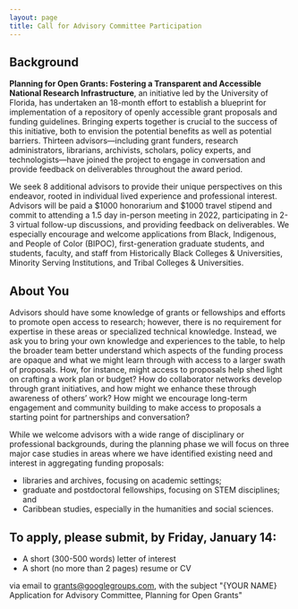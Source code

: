 ```yaml
---
layout: page
title: Call for Advisory Committee Participation
---
```


## Background

**Planning for Open Grants: Fostering a Transparent and Accessible National Research Infrastructure**, an initiative led by the University of Florida, has undertaken an 18-month effort to establish a blueprint for implementation of a repository of openly accessible grant proposals and funding guidelines. Bringing experts together is crucial to the success of this initiative, both to envision the potential benefits as well as potential barriers. Thirteen advisors—including grant funders, research administrators, librarians, archivists, scholars, policy experts, and technologists—have joined the project to engage in conversation and provide feedback on deliverables throughout the award period.

We seek 8 additional advisors to provide their unique perspectives on this endeavor, rooted in individual lived experience and professional interest. Advisors will be paid a $1000 honorarium and $1000 travel stipend and commit to attending a 1.5 day in-person meeting in 2022, participating in 2-3 virtual follow-up discussions, and providing feedback on deliverables. We especially encourage and welcome applications from Black, Indigenous, and People of Color (BIPOC), first-generation graduate students, and students, faculty, and staff from Historically Black Colleges & Universities, Minority Serving Institutions, and Tribal Colleges & Universities.

## About You

Advisors should have some knowledge of grants or fellowships and efforts to promote open access to research; however, there is no requirement for expertise in these areas or specialized technical knowledge. Instead, we ask you to bring your own knowledge and experiences to the table, to help the broader team better understand which aspects of the funding process are opaque and what we might learn through with access to a larger swath of proposals. How, for instance, might access to proposals help shed light on crafting a work plan or budget? How do collaborator networks develop through grant initiatives, and how might we enhance these through awareness of others’ work? How might we encourage long-term engagement and community building to make access to proposals a starting point for partnerships and conversation?

While we welcome advisors with a wide range of disciplinary or professional backgrounds, during the planning phase we will focus on three major case studies in areas where we have identified existing need and interest in aggregating funding proposals:
* libraries and archives, focusing on academic settings;
* graduate and postdoctoral fellowships, focusing on STEM disciplines; and 
* Caribbean studies, especially in the humanities and social sciences.

## To apply, please submit, by **Friday, January 14**:

* A short (300-500 words) letter of interest
* A short (no more than 2 pages) resume or CV

via email to [grants@googlegroups.com](mailto:ogrants@googlegroups.com), with the subject "{YOUR NAME} Application for Advisory Committee, Planning for Open Grants"

